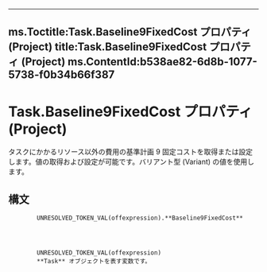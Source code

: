 

---
ms.Toctitle:Task.Baseline9FixedCost プロパティ (Project)
title:Task.Baseline9FixedCost プロパティ (Project)
ms.ContentId:b538ae82-6d8b-1077-5738-f0b34b66f387
---
# Task.Baseline9FixedCost プロパティ (Project)




タスクにかかるリソース以外の費用の基準計画 9 固定コストを取得または設定します。値の取得および設定が可能です。バリアント型 (Variant) の値を使用します。

## 構文

            UNRESOLVED_TOKEN_VAL(offexpression).**Baseline9FixedCost**




            UNRESOLVED_TOKEN_VAL(offexpression)
            **Task** オブジェクトを表す変数です。




